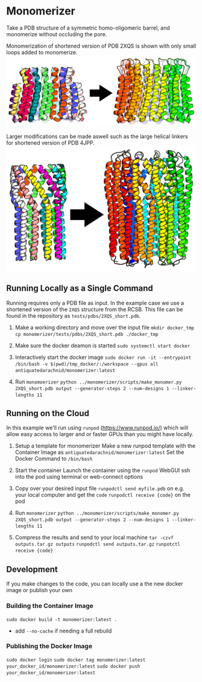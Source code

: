 # Monomerizer
Take a PDB structure of a symmetric homo-oligomeric barrel, and monomerize without occluding the pore.

Monomerization of shortened version of PDB 2XQS is shown with only small loops added to monomerize.
![image](images/2XQS_431_combined.png)

Larger modifications can be made aswell such as the large helical linkers for shortened version of PDB 4JPP.
![image](images/4JPP_640_combined.png)

## Running Locally as a Single Command
Running requires only a PDB file as input.  In the example case we use a shortened version of the `2XQS` structure
from the RCSB.  This file can be found in the repository as `tests/pdbs/2XQS_short.pdb`.

1. Make a working directory and move over the input file
`mkdir docker_tmp`
`cp monomerizer/tests/pdbs/2XQS_short.pdb ./docker_tmp`

2. Make sure the docker deamon is started
`sudo systemctl start docker`

3. Interactively start the docker image
`sudo docker run -it --entrypoint /bin/bash -v $(pwd)/tmp_docker/:/workspace --gpus all antiquatedarachnid/monomerizer:latest`

4. Run `monomoerizer`
`python ../monomerizer/scripts/make_monomer.py 2XQS_short.pdb output --generator-steps 2 --num-designs 1 --linker-lengths 11`

## Running on the Cloud
In this example we'll run using `runpod` (https://www.runpod.io/) which will allow easy access to larger and or faster
GPUs than you might have locally.

1. Setup a template for monomerizer
Make a new runpod template with the Container Image as `antiquatedarachnid/monomerizer:latest`
Set the Docker Command to `/bin/bash`

2. Start the container
Launch the container using the `runpod` WebGUI
ssh into the pod using terminal or web-connect options

3. Copy over your desired input file
`runpodctl send myfile.pdb` on e.g. your local computer and get the `code`
`runpodctl receive {code}` on the pod

4. Run `monomerizer`
`python ../monomerizer/scripts/make_monomer.py 2XQS_short.pdb output --generator-steps 2 --num-designs 1 --linker-lengths 11`

5. Compress the results and send to your local machine
`tar -czvf outputs.tar.gz outputs`
`runpodctl send outputs.tar.gz`
`runpotctl receive {code}`

## Development
If you make changes to the code, you can locally use a the new docker image or publish your own

### Building the Container Image
`sudo docker build -t monomerizer:latest .`
- add `--no-cache` if needing a full rebuild

### Publishing the Docker Image
`sudo docker login`
`sudo docker tag monomerizer:latest your_docker_id/monomerizer:latest`
`sudo docker push your_docker_id/monomerizer:latest`
